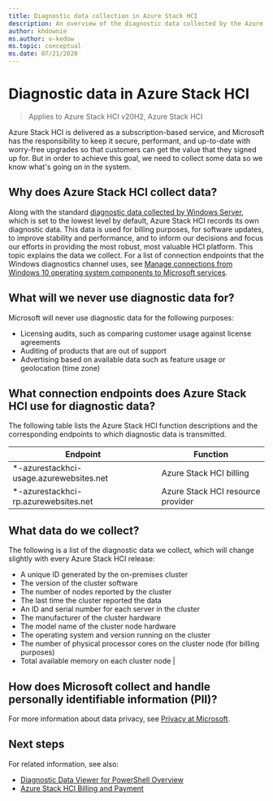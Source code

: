 ```yaml
---
title: Diagnostic data collection in Azure Stack HCI
description: An overview of the diagnostic data collected by the Azure Stack HCI operating system and billing service, and how to control what data Microsoft collects.
author: khdownie
ms.author: v-kedow
ms.topic: conceptual
ms.date: 07/21/2020
---
```


# Diagnostic data in Azure Stack HCI

> Applies to Azure Stack HCI v20H2, Azure Stack HCI

Azure Stack HCI is delivered as a subscription-based service, and Microsoft has the responsibility to keep it secure, performant, and up-to-date with worry-free upgrades so that customers can get the value that they signed up for. But in order to achieve this goal, we need to collect some data so we know what's going on in the system.

## Why does Azure Stack HCI collect data?

 Along with the standard [diagnostic data collected by Windows Server](/windows/privacy/configure-windows-diagnostic-data-in-your-organization), which is set to the lowest level by default, Azure Stack HCI records its own diagnostic data. This data is used for billing purposes, for software updates, to improve stability and performance, and to inform our decisions and focus our efforts in providing the most robust, most valuable HCI platform. This topic explains the data we collect. For a list of connection endpoints that the Windows diagnostics channel uses, see [Manage connections from Windows 10 operating system components to Microsoft services](/windows/privacy/manage-connections-from-windows-operating-system-components-to-microsoft-services).

## What will we never use diagnostic data for?

Microsoft will never use diagnostic data for the following purposes:

- Licensing audits, such as comparing customer usage against license agreements
- Auditing of products that are out of support
- Advertising based on available data such as feature usage or geolocation (time zone)

## What connection endpoints does Azure Stack HCI use for diagnostic data?

The following table lists the Azure Stack HCI function descriptions and the corresponding endpoints to which diagnostic data is transmitted.

| Endpoint                                 | Function                          |
| ---------------------------------------- | --------------------------------- |
| *-azurestackhci-usage.azurewebsites.net  | Azure Stack HCI billing           |
| *-azurestackhci-rp.azurewebsites.net     | Azure Stack HCI resource provider |

## What data do we collect?

The following is a list of the diagnostic data we collect, which will change slightly with every Azure Stack HCI release:

- A unique ID generated by the on-premises cluster
- The version of the cluster software
- The number of nodes reported by the cluster
- The last time the cluster reported the data
- An ID and serial number for each server in the cluster
- The manufacturer of the cluster hardware
- The model name of the cluster node hardware
- The operating system and version running on the cluster
- The number of physical processor cores on the cluster node (for billing purposes)
- Total available memory on each cluster node                           |

## How does Microsoft collect and handle personally identifiable information (PII)?

For more information about data privacy, see [Privacy at Microsoft](/privacy).

## Next steps

For related information, see also:

- [Diagnostic Data Viewer for PowerShell Overview](/windows/privacy/microsoft-diagnosticdataviewer)
- [Azure Stack HCI Billing and Payment](billing.md)

